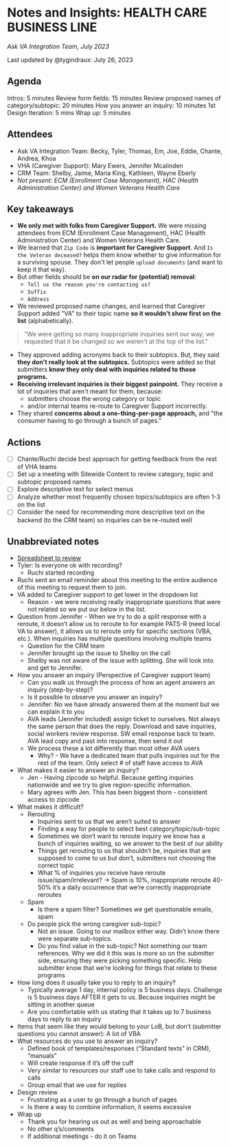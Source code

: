 # Notes and Insights: HEALTH CARE BUSINESS LINE
*Ask VA Integration Team, July 2023*

Last updated by @tygindraux: July 26, 2023

## Agenda

Intros: 5 minutes
Review form fields: 15 minutes
Review proposed names of category/subtopic: 20 minutes
How you answer an inquiry: 10 minutes
1st Design Iteration: 5 mins
Wrap up: 5 minutes

## Attendees

- Ask VA Integration Team: Becky, Tyler, Thomas, Em, Joe, Eddie, Chante, Andrea, Khoa
- VHA (Caregiver Support): Mary Ewers, Jennifer Mcalinden
- CRM Team: Shelby, Jaime, Maria King, Kathleen, Wayne Eberly
- *Not present: ECM (Enrollment Case Management), HAC (Health Administration Center) and Women Veterans Health Care*

## Key takeaways

- **We only met with folks from Caregiver Support.** We were missing attendees from ECM (Enrollment Case Management), HAC (Health Administration Center) and Women Veterans Health Care.
- We learned that `Zip Code` is **important for Caregiver Support**. And `Is the Veteran deceased?` helps them know whether to give information for a surviving spouse. They don't let people `upload documents` (and want to keep it that way).
- But other fields should be **on our radar for (potential) removal**:
    - `Tell us the reason you're contacting us?`
    - `Suffix`
    - `Address`
- We reviewed proposed name changes, and learned that Caregiver Support added "VA" to their topic name **so it wouldn't show first on the list** (alphabetically).
> "We were getting so many inappropriate inquiries sent our way; we requested that it be changed so we weren't at the top of the list."
- They approved adding acronyms back to their subtopics. But, they said **they don't really look at the subtopics.** Subtopics were added so that submitters **know they only deal with inquiries related to those programs.**
- **Receiving irrelevant inquiries is their biggest painpoint.** They receive a lot of inquiries that aren't meant for them, because:
    - submitters choose the wrong category or topic
    - and/or internal teams re-route to Caregiver Support incorrectly.
- They shared **concerns about a one-thing-per-page approach,** and "the consumer having to go through a bunch of pages." 

## Actions

- [ ] Chante/Ruchi decide best approach for getting feedback from the rest of VHA teams
- [ ] Set up a meeting with Sitewide Content to review category, topic and subtopic proposed names
- [ ] Explore descriptive text for select menus
- [ ] Analyze whether most frequently chosen topics/subtopics are often 1-3 on the list
- [ ] Consider the need for recommending more descriptive text on the backend (to the CRM team) so inquiries can be re-routed well

## Unabbreviated notes

- [Spreadsheet to review](https://docs.google.com/spreadsheets/d/1zaSB4xrnUbW7c75_nvmkU-_R09jb2O4zpNhmWel1U9I/edit#gid=296052415)
- Tyler: Is everyone ok with recording?
  - Ruchi started recording
- Ruchi sent an email reminder about this meeting to the entire audience of this meeting to request them to join.
- VA added to Caregiver support to get lower in the dropdown list
  - Reason - we were receiving really inappropriate questions that were not related so we put our below in the list.
- Question from Jennifer - When we try to do a split response with a reroute, it doesn’t allow us to reroute to for example PATS-R (need local VA to answer), it allows us to reroute only for specific sections (VBA, etc.). When inquiries has multiple questions involving multiple teams
  - Question for the CRM team
  - Jennifer brought up the issue to Shelby on the call
  - Shelby was not aware of the issue with splitting. She will look into and get to Jennifer.
- How you answer an inquiry (Perspective of Caregiver support team)
  - Can you walk us through the process of how an agent answers an inquiry (step-by-step)?
  - Is it possible to observe you answer an inquiry?
  - Jennifer: No we have already answered them at the moment but we can explain it to you
  - AVA leads (Jennifer included) assign ticket to ourselves. Not always the same person that does the reply. Download and save inquiries, social workers review response. SW email response back to team. AVA lead copy and past into response, then send it out
  - We process these a lot differently than most other AVA users
    - Why? - We have a dedicated team that pulls inquiries out for the rest of the team. Only select # of staff have access to AVA
- What makes it easier to answer an inquiry?
  - Jen - Having zipcode so helpful. Because getting inquiries nationwide and we try to give region-specific information. 
  - Mary agrees with Jen. This has been biggest thorn - consistent access to zipcode
- What makes it difficult?
  - Rerouting
    - Inquiries sent to us that we aren’t suited to answer
    - Finding a way for people to select best category/topic/sub-topic
    - Sometimes we don’t want to reroute inquiry we know has a bunch of inquiries waiting, so we answer to the best of our ability
    - Things get rerouting to us that shouldn’t be, inquiries that are supposed to come to us but don’t, submitters not choosing the correct topic
    - What % of inquiries you receive have reroute issue/spam/irrelevant? -> Spam is 10%, inappropriate reroute 40-50% it’s a daily occurrence that we’re correctly inappropriate reroutes
  - Spam
    - Is there a spam filter? Sometimes we get questionable emails, spam
  - Do people pick the wrong caregiver sub-topic?
    - Not an issue. Going to our mailbox either way. Didn’t know there were separate sub-topics.
    - Do you find value in the sub-topic? Not something our team references. Why we did it this was is more so on the submitter side, ensuring they were picking something specific. Help submitter know that we’re looking for things that relate to these programs
- How long does it usually take you to reply to an inquiry?
  - Typically average 1 day, internal policy is 5 business days. Challenge is 5 business days AFTER it gets to us. Because inquiries might be sitting in another queue
  - Are you comfortable with us stating that it takes up to 7 business days to reply to an inquiry
- Items that seem like they would belong to your LoB, but don’t (submitter questions you cannot answer): A lot of VBA
- What resources do you use to answer an inquiry?
  - Defined book of templates/responses (“Standard texts” in CRM), “manuals”
  - Will create response if it’s off the cuff
  - Very similar to resources our staff use to take calls and respond to calls
  - Group email that we use for replies
- Design review
  - Frustrating as a user to go through a bunch of pages
  - Is there a way to combine information, it seems excessive
- Wrap up
  - Thank you for hearing us out as well and being approachable
  - No other q’s/comments
  - If additional meetings - do it on Teams
